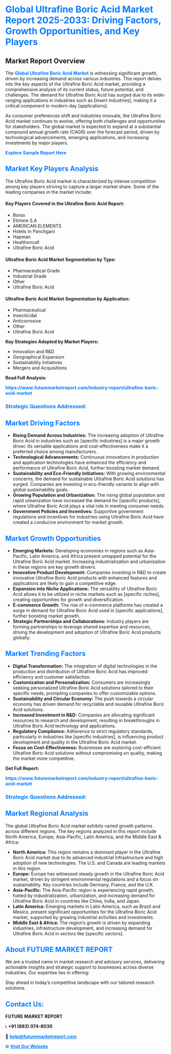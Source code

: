 <h1 style="color: #007BFF;">Global Ultrafine Boric Acid Market Report 2025-2033: Driving Factors, Growth Opportunities, and Key Players</h1>

<section id="overview">
<h2>Market Report Overview</h2>
<p>The <a href="https://www.futuremarketreport.com/industry-report/ultrafine-boric-acid-market" style="color: #007BFF; text-decoration: none;"><strong>Global Ultrafine Boric Acid Market</strong></a> is witnessing significant growth, driven by increasing demand across various industries. This report delves into the key aspects of the Ultrafine Boric Acid market, providing a comprehensive analysis of its current status, future potential, and challenges. The demand for Ultrafine Boric Acid has surged due to its wide-ranging applications in industries such as [insert industries], making it a critical component in modern-day [applications].</p>
<p>As consumer preferences shift and industries innovate, the Ultrafine Boric Acid market continues to evolve, offering both challenges and opportunities for stakeholders. The global market is expected to expand at a substantial compound annual growth rate (CAGR) over the forecast period, driven by technological advancements, emerging applications, and increasing investments by major players.</p>
</section>

<section id="overview">
<p><a href="https://www.futuremarketreport.com/request-sample/reportId=97235" style="color: #007BFF; text-decoration: none;"><strong>Explore Sample Report Here</strong></a></p>
</section>

<section id="key-players">
<h2 style="color: #007BFF;">Market Key Players Analysis</h2>
<p>The Ultrafine Boric Acid market is characterized by intense competition among key players striving to capture a larger market share. Some of the leading companies in the market include:</p>
<h4>Key Players Covered in the Ultrafine Boric Acid Report:</h4>
<ul><li>Borax</li><li>Etimine S.A</li><li>AMERICAN ELEMENTS</li><li>Hotels In Panchgani</li><li>Hapman</li><li>Healthoncall</li><li>Ultrafine Boric Acid</li></ul>
<h4>Ultrafine Boric Acid Market Segmentation by Type:</h4>
<ul><li>Pharmaceutical Grade</li><li>Industrial Grade</li><li>Other</li><li>Ultrafine Boric Acid</li></ul>

<h4>Ultrafine Boric Acid Market Segmentation by Application:</h4>
<ul><li>Pharmaceutical</li><li>Insecticidal</li><li>Anticorrosive</li><li>Other</li><li>Ultrafine Boric Acid</li></ul>
<p><strong>Key Strategies Adopted by Market Players:</strong></p>
<ul>
<li>Innovation and R&D</li>
<li>Geographical Expansion</li>
<li>Sustainability Initiatives</li>
<li>Mergers and Acquisitions</li>
</ul>
</section>

<section>
<p><strong>Read Full Analysis: </strong></p><a href="https://www.futuremarketreport.com/industry-report/ultrafine-boric-acid-market" style="color: #007BFF; text-decoration: none;"><strong>https://www.futuremarketreport.com/industry-report/ultrafine-boric-acid-market</strong></a>
<h3 style="color: #007BFF;">Strategic Questions Addressed:</h3>
</section>

<section id="driving-factors">
<h2 style="color: #007BFF;">Market Driving Factors</h2>
<ul>
<li><strong>Rising Demand Across Industries:</strong> The increasing adoption of Ultrafine Boric Acid in industries such as [specific industries] is a major growth driver. Its versatile applications and cost-effectiveness make it a preferred choice among manufacturers.</li>
<li><strong>Technological Advancements:</strong> Continuous innovations in production and application technologies have enhanced the efficiency and performance of Ultrafine Boric Acid, further boosting market demand.</li>
<li><strong>Sustainability and Eco-Friendly Initiatives:</strong> With growing environmental concerns, the demand for sustainable Ultrafine Boric Acid solutions has surged. Companies are investing in eco-friendly variants to align with global sustainability goals.</li>
<li><strong>Growing Population and Urbanization:</strong> The rising global population and rapid urbanization have increased the demand for [specific products], where Ultrafine Boric Acid plays a vital role in meeting consumer needs.</li>
<li><strong>Government Policies and Incentives:</strong> Supportive government regulations and incentives for industries using Ultrafine Boric Acid have created a conducive environment for market growth.</li>
</ul>
</section>

<section id="growth-opportunities">
<h2 style="color: #007BFF;">Market Growth Opportunities</h2>
<ul>
<li><strong>Emerging Markets:</strong> Developing economies in regions such as Asia-Pacific, Latin America, and Africa present untapped potential for the Ultrafine Boric Acid market. Increasing industrialization and urbanization in these regions are key growth drivers.</li>
<li><strong>Innovative Product Development:</strong> Companies investing in R&D to create innovative Ultrafine Boric Acid products with enhanced features and applications are likely to gain a competitive edge.</li>
<li><strong>Expansion into Niche Applications:</strong> The versatility of Ultrafine Boric Acid allows it to be utilized in niche markets such as [specific niches], creating opportunities for growth and diversification.</li>
<li><strong>E-commerce Growth:</strong> The rise of e-commerce platforms has created a surge in demand for Ultrafine Boric Acid used in [specific applications], further boosting market growth.</li>
<li><strong>Strategic Partnerships and Collaborations:</strong> Industry players are forming partnerships to leverage shared expertise and resources, driving the development and adoption of Ultrafine Boric Acid products globally.</li>
</ul>
</section>

<section id="trending-factors">
<h2 style="color: #007BFF;">Market Trending Factors</h2>
<ul>
<li><strong>Digital Transformation:</strong> The integration of digital technologies in the production and distribution of Ultrafine Boric Acid has improved efficiency and customer satisfaction.</li>
<li><strong>Customization and Personalization:</strong> Consumers are increasingly seeking personalized Ultrafine Boric Acid solutions tailored to their specific needs, prompting companies to offer customizable options.</li>
<li><strong>Sustainability and Circular Economy:</strong> The push towards a circular economy has driven demand for recyclable and reusable Ultrafine Boric Acid solutions.</li>
<li><strong>Increased Investment in R&D:</strong> Companies are allocating significant resources to research and development, resulting in breakthroughs in Ultrafine Boric Acid technology and applications.</li>
<li><strong>Regulatory Compliance:</strong> Adherence to strict regulatory standards, particularly in industries like [specific industries], is influencing product development and quality in the Ultrafine Boric Acid market.</li>
<li><strong>Focus on Cost-Effectiveness:</strong> Businesses are exploring cost-efficient Ultrafine Boric Acid solutions without compromising on quality, making the market more competitive.</li>
</ul>
</section>

<section>
<p><strong>Get Full Report: </strong></p><a href="https://www.futuremarketreport.com/industry-report/ultrafine-boric-acid-market" style="color: #007BFF; text-decoration: none;"><strong>https://www.futuremarketreport.com/industry-report/ultrafine-boric-acid-market</strong></a>
<h3 style="color: #007BFF;">Strategic Questions Addressed:</h3>
</section>


<section id="regional-analysis">
<h2 style="color: #007BFF;">Market Regional Analysis</h2>
<p>The global Ultrafine Boric Acid market exhibits varied growth patterns across different regions. The key regions analyzed in this report include North America, Europe, Asia-Pacific, Latin America, and the Middle East & Africa:</p>
<ul>
<li><strong>North America:</strong> This region remains a dominant player in the Ultrafine Boric Acid market due to its advanced industrial infrastructure and high adoption of new technologies. The U.S. and Canada are leading markets in this region.</li>
<li><strong>Europe:</strong> Europe has witnessed steady growth in the Ultrafine Boric Acid market, driven by stringent environmental regulations and a focus on sustainability. Key countries include Germany, France, and the U.K.</li>
<li><strong>Asia-Pacific:</strong> The Asia-Pacific region is experiencing rapid growth, fueled by industrialization, urbanization, and increasing demand for Ultrafine Boric Acid in countries like China, India, and Japan.</li>
<li><strong>Latin America:</strong> Emerging markets in Latin America, such as Brazil and Mexico, present significant opportunities for the Ultrafine Boric Acid market, supported by growing industrial activities and investments.</li>
<li><strong>Middle East & Africa:</strong> The region’s growth is driven by expanding industries, infrastructure development, and increasing demand for Ultrafine Boric Acid in sectors like [specific sectors].</li>
</ul>
</section>

<footer>
<h2 style="color: #007BFF;">About FUTURE MARKET REPORT</h2>
<p>We are a trusted name in market research and advisory services, delivering actionable insights and strategic support to businesses across diverse industries. Our expertise lies in offering:</p>

<p>Stay ahead in today’s competitive landscape with our tailored research solutions.</p>

<h2 style="color: #007BFF;">Contact Us:</h2>
<p><strong>FUTURE MARKET REPORT</strong></p>
<p>📞 <strong>+91 (883) 074-8030</strong></p>
<p>📧 <strong><a href="mailto:help@futuremarketreport.com" style="color: #007BFF;">help@futuremarketreport.com</a></strong></p>
<p>🌐 <strong><a href="https://www.futuremarketreport.com/" style="color: #007BFF;">Visit Our Website</a></strong></p>
</footer>